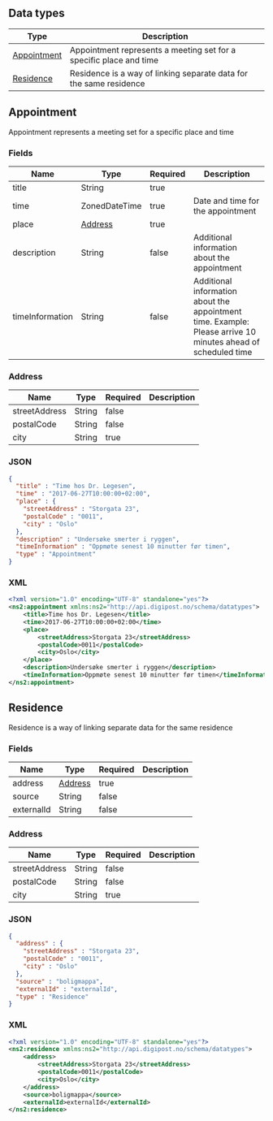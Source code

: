 ## Data types

|Type|Description|
|----|-----------|
|[Appointment](#appointment)|Appointment represents a meeting set for a specific place and time|
|[Residence](#residence)|Residence is a way of linking separate data for the same residence|

## Appointment

Appointment represents a meeting set for a specific place and time

### Fields

|Name|Type|Required|Description|
|----|----|--------|-----------|
|title|String|true||
|time|ZonedDateTime|true|Date and time for the appointment|
|place|[Address](#address)|true||
|description|String|false|Additional information about the appointment|
|timeInformation|String|false|Additional information about the appointment time. Example: Please arrive 10 minutes ahead of scheduled time|

### Address

|Name|Type|Required|Description|
|----|----|--------|-----------|
|streetAddress|String|false||
|postalCode|String|false||
|city|String|true||

### JSON

```json
{
  "title" : "Time hos Dr. Legesen",
  "time" : "2017-06-27T10:00:00+02:00",
  "place" : {
    "streetAddress" : "Storgata 23",
    "postalCode" : "0011",
    "city" : "Oslo"
  },
  "description" : "Undersøke smerter i ryggen",
  "timeInformation" : "Oppmøte senest 10 minutter før timen",
  "type" : "Appointment"
}
```

### XML

```xml
<?xml version="1.0" encoding="UTF-8" standalone="yes"?>
<ns2:appointment xmlns:ns2="http://api.digipost.no/schema/datatypes">
    <title>Time hos Dr. Legesen</title>
    <time>2017-06-27T10:00:00+02:00</time>
    <place>
        <streetAddress>Storgata 23</streetAddress>
        <postalCode>0011</postalCode>
        <city>Oslo</city>
    </place>
    <description>Undersøke smerter i ryggen</description>
    <timeInformation>Oppmøte senest 10 minutter før timen</timeInformation>
</ns2:appointment>
```

## Residence

Residence is a way of linking separate data for the same residence

### Fields

|Name|Type|Required|Description|
|----|----|--------|-----------|
|address|[Address](#address)|true||
|source|String|false||
|externalId|String|false||

### Address

|Name|Type|Required|Description|
|----|----|--------|-----------|
|streetAddress|String|false||
|postalCode|String|false||
|city|String|true||

### JSON

```json
{
  "address" : {
    "streetAddress" : "Storgata 23",
    "postalCode" : "0011",
    "city" : "Oslo"
  },
  "source" : "boligmappa",
  "externalId" : "externalId",
  "type" : "Residence"
}
```

### XML

```xml
<?xml version="1.0" encoding="UTF-8" standalone="yes"?>
<ns2:residence xmlns:ns2="http://api.digipost.no/schema/datatypes">
    <address>
        <streetAddress>Storgata 23</streetAddress>
        <postalCode>0011</postalCode>
        <city>Oslo</city>
    </address>
    <source>boligmappa</source>
    <externalId>externalId</externalId>
</ns2:residence>
```
